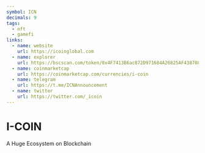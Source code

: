 ```yaml
---
symbol: ICN
decimals: 9
tags:
  - nft
  - gamefi
links:
  - name: website
    url: https://icoinglobal.com
  - name: explorer
    url: https://bscscan.com/token/0x4F7413B6ac872D971684A26825AF43870864579C
  - name: coinmarketcap
    url: https://coinmarketcap.com/currencies/i-coin
  - name: telegram
    url: https://t.me/ICNAnnouncement
  - name: twitter
    url: https://twitter.com/_icoin
---
```


# I-COIN

A Huge Ecosystem on Blockchain
